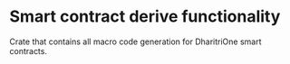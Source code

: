 # Smart contract derive functionality

Crate that contains all macro code generation for DharitriOne smart contracts.
